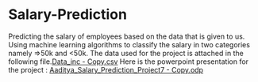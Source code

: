 # Salary-Prediction
Predicting the salary of employees based on the data that is given to us.
Using machine learning algorithms to classify the salary in two categories namely =>50k and <50k.
The data used for the project is attached in the following file.[Data_inc - Copy.csv](https://github.com/Aaditya-Sahu/Salary-Prediction/files/12070008/Data_inc.-.Copy.csv)
Here is the powerpoint presentation for the project : [Aaditya_Salary_Prediction_Project7 - Copy.odp](https://github.com/Aaditya-Sahu/Salary-Prediction/files/12070037/Aaditya_Salary_Prediction_Project7.-.Copy.odp)
